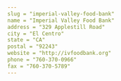 ```yaml
---
slug = "imperial-valley-food-bank"
name = "Imperial Valley Food Bank"
address = "329 Applestill Road"
city = "El Centro"
state = "CA"
postal = "92243"
website = "http://ivfoodbank.org"
phone = "760-370-0966"
fax = "760-370-5789"
---
```


